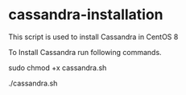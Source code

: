 # cassandra-installation

This script is used to install Cassandra in CentOS 8

To Install Cassandra run following commands.

sudo chmod +x cassandra.sh

./cassandra.sh
